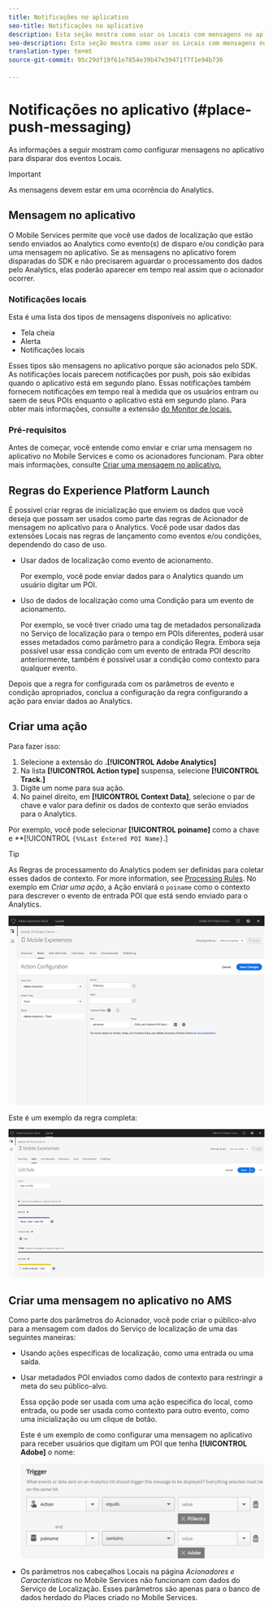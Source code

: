 ```yaml
---
title: Notificações no aplicativo
seo-title: Notificações no aplicativo
description: Esta seção mostra como usar os Locais com mensagens no aplicativo.
seo-description: Esta seção mostra como usar os Locais com mensagens no aplicativo.
translation-type: tm+mt
source-git-commit: 95c29df19f61e7854e39b47e39471f7f1e94b736

---
```



# Notificações no aplicativo (#place-push-messaging)

As informações a seguir mostram como configurar mensagens no aplicativo para disparar dos eventos Locais.

>[!IMPORTANT]
>
>As mensagens devem estar em uma ocorrência do Analytics.

## Mensagem no aplicativo

O Mobile Services permite que você use dados de localização que estão sendo enviados ao Analytics como evento(s) de disparo e/ou condição para uma mensagem no aplicativo. Se as mensagens no aplicativo forem disparadas do SDK e não precisarem aguardar o processamento dos dados pelo Analytics, elas poderão aparecer em tempo real assim que o acionador ocorrer.

### Notificações locais

Esta é uma lista dos tipos de mensagens disponíveis no aplicativo:

* Tela cheia
* Alerta
* Notificações locais

Esses tipos são mensagens no aplicativo porque são acionados pelo SDK. As notificações locais parecem notificações por push, pois são exibidas quando o aplicativo está em segundo plano. Essas notificações também fornecem notificações em tempo real à medida que os usuários entram ou saem de seus POIs enquanto o aplicativo está em segundo plano. Para obter mais informações, consulte a extensão [do Monitor de locais.](/help/places-ext-aep-sdks/places-monitor-extension/places-monitor-extension.md)

### Pré-requisitos

Antes de começar, você entende como enviar e criar uma mensagem no aplicativo no Mobile Services e como os acionadores funcionam. Para obter mais informações, consulte [Criar uma mensagem no aplicativo.](https://docs.adobe.com/content/help/en/mobile-services/using/messaging-ug/inapp-messages/t-in-app-message.html)

## Regras do Experience Platform Launch

É possível criar regras de inicialização que enviem os dados que você deseja que possam ser usados como parte das regras de Acionador de mensagem no aplicativo para o Analytics. Você pode usar dados das extensões Locais nas regras de lançamento como eventos e/ou condições, dependendo do caso de uso.

* Usar dados de localização como evento de acionamento.

   Por exemplo, você pode enviar dados para o Analytics quando um usuário digitar um POI.

* Uso de dados de localização como uma Condição para um evento de acionamento.

   Por exemplo, se você tiver criado uma tag de metadados personalizada no Serviço de localização para o tempo em POIs diferentes, poderá usar esses metadados como parâmetro para a condição Regra. Embora seja possível usar essa condição com um evento de entrada POI descrito anteriormente, também é possível usar a condição como contexto para qualquer evento.

Depois que a regra for configurada com os parâmetros de evento e condição apropriados, conclua a configuração da regra configurando a ação para enviar dados ao Analytics.

## Criar uma ação

Para fazer isso:

1. Selecione a extensão do **.[!UICONTROL Adobe Analytics]**
1. Na lista **[!UICONTROL Action type]** suspensa, selecione **[!UICONTROL Track.]**
1. Digite um nome para sua ação.
1. No painel direito, em **[!UICONTROL Context Data]**, selecione o par de chave e valor para definir os dados de contexto que serão enviados para o Analytics.

Por exemplo, você pode selecionar **[!UICONTROL poiname]** como a chave e **[!UICONTROL `{%%Last Entered POI Name}`.]

>[!TIP]
>
>As Regras de processamento do Analytics podem ser definidas para coletar esses dados de contexto. For more information, see [Processing Rules](https://docs.adobe.com/content/help/en/analytics/implementation/analytics-basics/ref-processing-rules.html). No exemplo em *Criar uma ação*, a Ação enviará o `poiname` como o contexto para descrever o evento de entrada POI que está sendo enviado para o Analytics.

![criação de uma ação](/help/assets/configure-action.png)

Este é um exemplo da regra completa:

![regra concluída](/help/assets/create-a-rule.png)

## Criar uma mensagem no aplicativo no AMS

Como parte dos parâmetros do Acionador, você pode criar o público-alvo para a mensagem com dados do Serviço de localização de uma das seguintes maneiras:

* Usando ações específicas de localização, como uma entrada ou uma saída.
* Usar metadados POI enviados como dados de contexto para restringir a meta do seu público-alvo.

   Essa opção pode ser usada com uma ação específica do local, como entrada, ou pode ser usada como contexto para outro evento, como uma inicialização ou um clique de botão.

   Este é um exemplo de como configurar uma mensagem no aplicativo para receber usuários que digitam um POI que tenha **[!UICONTROL Adobe]** o nome:

   ![parâmetros de acionamento](/help/assets/trigger-parameters.png)

* Os parâmetros nos cabeçalhos Locais na página *Acionadores e Características* no Mobile Services não funcionam com dados do Serviço de Localização. Esses parâmetros são apenas para o banco de dados herdado do Places criado no Mobile Services.